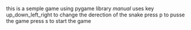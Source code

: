 this is a semple game using pygame library
_manual_
 uses key up_down_left_right to change the derection of the snake
 press p to pusse the game
 press s to start the game
